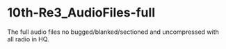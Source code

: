 # 10th-Re3_AudioFiles-full
The full audio files no bugged/blanked/sectioned and uncompressed with all radio in HQ.
